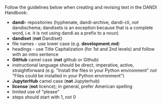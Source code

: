 Follow the guidelines below when creating and revising text in the DANDI Handbook:

*	**dandi-** repositories (hyphenate, dandi-archive, dandi-cli, *not* dandischema; dandisets is an exception because that is a
complete word, i.e. it is not using dandi as a prefix to a noun)
*	**dandiset** (**not** Dandiset)
*	file names - use lower case (e.g. **development.md**)
*	headings - use Title Capitalization (for 1st and 2nd levels) and follow with an intro sentence
*	**GitHub** camel case (**not** github or Github)
*	instructional language should be direct, imperative, active, straightforward (e.g. "Install the files in your Python environment" *not* "Files could be installed in your Python environment")
*	**JupyterHub** camel case (**not** Jupyterhub)
*	**license** (**not** licence); in general, prefer American spelling
*	limited use of "please"
*	steps should start with 1, not 0

